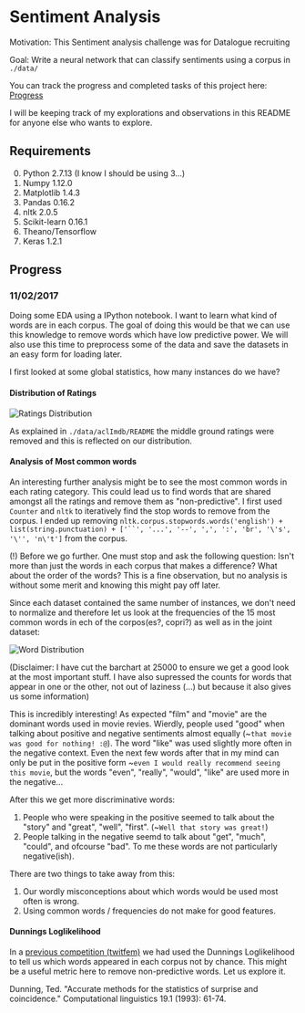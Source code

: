 # Sentiment Analysis

Motivation: This Sentiment analysis challenge was for Datalogue recruiting

Goal: Write a neural network that can classify sentiments using a corpus in `./data/`

You can track the progress and completed tasks of this project here: [Progress](https://github.com/zafarali/sentiment.datalogue/projects/1)

I will be keeping track of my explorations and observations in this README for anyone else who wants to explore.


## Requirements

0. Python 2.7.13 (I know I should be using 3...)
1. Numpy 1.12.0
2. Matplotlib 1.4.3
3. Pandas 0.16.2
5. nltk 2.0.5
4. Scikit-learn 0.16.1
5. Theano/Tensorflow
6. Keras 1.2.1

## Progress

### 11/02/2017

Doing some EDA using a IPython notebook. I want to learn what kind of words are in each corpus. The goal of doing this would be that we can use this knowledge to remove words which have low predictive power. We will also use this time to preprocess some of the data and save the datasets in an easy form for loading later.

I first looked at some global statistics, how many instances do we have?

#### Distribution of Ratings

![Ratings Distribution](https://cloud.githubusercontent.com/assets/6295292/22858576/6ca32df0-f08f-11e6-8a88-048db20a3f34.png)

As explained in `./data/aclImdb/README` the middle ground ratings were removed and this is reflected on our distribution. 

#### Analysis of Most common words

An interesting further analysis might be to see the most common words in each rating category. This could lead us to find words that are shared amongst all the ratings and remove them as "non-predictive". I first used `Counter` and `nltk` to iteratively find the stop words to remove from the corpus. I ended up removing `nltk.corpus.stopwords.words('english') + list(string.punctuation) + ['``', '...', '--', ',', ':', 'br', '\'s', '\'', 'n\'t']` from the corpus.

(!) Before we go further. One must stop and ask the following question: Isn't more than just the words in each corpus that makes a difference? What about the order of the words? This is a fine observation, but no analysis is without some merit and knowing this might pay off later.

Since each dataset contained the same number of instances, we don't need to normalize and therefore let us look at the frequencies of the 15 most common words in ech of the corpos(es?, copri?) as well as in the joint dataset:


![Word Distribution](https://cloud.githubusercontent.com/assets/6295292/22858892/c27a6c58-f098-11e6-9114-31a2b58eb000.png)

(Disclaimer: I have cut the barchart at 25000 to ensure we get a good look at the most important stuff. I have also supressed the counts for words that appear in one or the other, not out of laziness (...) but because it also gives us some information)

This is incredibly interesting! As expected "film" and "movie" are the dominant words used in movie revies. Wierdly, people used "good" when talking about positive and negative sentiments almost equally (~`that movie was good for nothing! :@`). The word "like" was used slightly more often in the negative context. Even the next few words after that in my mind can only be put in the positive form ~`even I would really recommend seeing this movie`, but the words "even", "really", "would", "like" are used more in the negative...

After this we get more discriminative words: 

1. People who were speaking in the positive seemed to talk about the "story" and "great", "well", "first". (~`Well that story was great!`)
2. People talking in the negative seemd to talk about "get", "much", "could", and ofcourse "bad". To me these words are not particularly negative(ish).

There are two things to take away from this:

1. Our wordly misconceptions about which words would be used most often is wrong.
2. Using common words / frequencies do not make for good features.

#### Dunnings Loglikelihood

In a [previous competition (twitfem)](https://github.com/zafarali/twitfem) we had used the Dunnings Loglikelihood to tell us which words appeared in each corpus not by chance. This might be a useful metric here to remove non-predictive words. Let us explore it.


Dunning, Ted. "Accurate methods for the statistics of surprise and coincidence." Computational linguistics 19.1 (1993): 61-74.


